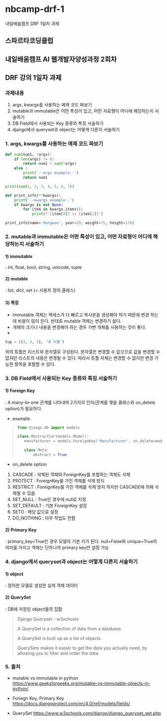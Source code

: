 # nbcamp-drf-1
내일배움캠프 DRF 1일차 과제

## 스파르타코딩클럽
## 내일배움캠프 AI 웹개발자양성과정 2회차
## DRF 강의 1일차 과제

### 과제내용
 1. args, kwargs를 사용하는 예제 코드 짜보기
 2. mutable과 immutable은 어떤 특성이 있고, 어떤 자료형이 어디에 해당하는지 서술하기
 3. DB Field에서 사용되는 Key 종류와 특징 서술하기
 4. django에서 queryset과 object는 어떻게 다른지 서술하기
 
### 1. args, kwargs를 사용하는 예제 코드 짜보기
```python
def sum(num1, *args):
    if len(args) != 0:
        return num1 + sum(*args)
    else :
        print('--args example--')
        return num1

print(sum(1, 2, 3, 4, 5, 6, 7))

def print_info(**kwargs):
    print('--kwargs example--')
    if kwargs is not None:
        for item in kwargs.items():
            print(f'{item[0]} is {item[1]}')

print_info(name='dongwoo', year=29, weight=75, height=176)

```

###  2. mutable과 immutable은 어떤 특성이 있고, 어떤 자료형이 어디에 해당하는지 서술하기

#### 1) immutable
: int, float, bool, string, unicode, tuple 

#### 2) mutable
: list, dict, set (+ 사용자 정의 클래스)

#### 3) 특징
 - immutable 객체는 액세스가 더 빠르고 복사본을 생성해야 하기 때문에 변경 하는 데 비용이 많이 든다. 반대로 mutable 객체는 변경하기 쉽다.
 - 개체의 크기나 내용을 변경해야 하는 경우 가변 개체를 사용하는 것이 좋다.
 - 
 ```python
 tup = ([3, 4, 5], '내 이름')
 ```
위의 튜플은 리스트와 문자열로 구성된다. 문자열은 변경할 수 없으므로 값을 변경할 수 없지만 리스트의 내용은 변경될 수 있다. 따라서 튜플 자체는 변경할 수 없지만 변경 가능한 항목을 포함할 수 있다.

### 3. DB Field에서 사용되는 Key 종류와 특징 서술하기

#### 1) Foreign Key
: A many-to-one 관계를 나타내며 2가지의 인자(관계를 맺을 클래스와  on_delete option)가 필요하다.

- example
> ```python
>from django.db import models
>
>class AbstractCar(models.Model):
>    manufacturer = models.ForeignKey('Manufacturer', on_delete=models.CASCADE)
>
>    class Meta:
>        abstract = True
> ```

- on_delete option
 1) CASCADE : 삭제된 객체와 ForeignKey를 포함하는 객체도 삭제
 2) PROTECT : ForeignKey를 가진 객체를 삭제 방지
 3) RESTRICT : ForeignKey를 가진 객체를 삭제 방지 하지만 CASCADE에 의해 삭제될 수 있음
 4) SET_NULL : True인 경우에 null로 지정
 5) SET_DEFAULT : 기본 ForeignKey 설정
 6) SET() : 해당 값으로 설정
 7) DO_NOTHING : 아무 작업도 안함
 
#### 2) Primary Key
 : primary_key=True인 경우 모델의 기본 키가 된다.
null=False와 unique=True의 의미를 가지고 객체는 단하나의 primary key만 설정 가능
 

### 4. django에서 queryset과 object는 어떻게 다른지 서술하기

#### 1) object
: 정의한 모델로 생성한 실제 객체 데이터

#### 2) QuerySet
: DB에 저장된 object들의 집합
> Django Queryset - w3schools
>
> A QuerySet is a collection of data from a database.
>
> A QuerySet is built up as a list of objects.
>
> QuerySets makes it easier to get the data you actually need, by allowing you to filter and order the data.

### 5. 출처
- mutable vs immutable in python 
https://www.geeksforgeeks.org/mutable-vs-immutable-objects-in-python/

- Foriegn Key, Primary Key
https://docs.djangoproject.com/en/4.0/ref/models/fields/

- QuerySet
https://www.w3schools.com/django/django_queryset_get.php
